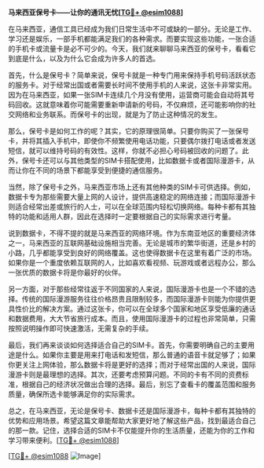 **马来西亚保号卡——让你的通讯无忧[[TG💪+ @esim1088](https://t.me/s/esim1088)]**

在马来西亚，通信工具已经成为我们日常生活中不可或缺的一部分。无论是工作、学习还是娱乐，一部手机都能满足我们的各种需求。而要实现这些功能，一张合适的手机卡或流量卡是必不可少的。今天，我们就来聊聊马来西亚的保号卡，看看它到底是什么，以及为什么它会成为许多人的首选。

首先，什么是保号卡？简单来说，保号卡就是一种专门用来保持手机号码活跃状态的服务卡。对于经常出国或者需要长时间不使用手机的人来说，这张卡非常实用。因为在马来西亚，如果一张SIM卡连续几个月没有使用，运营商可能会自动将其号码回收。这就意味着你可能需要重新申请新的号码，不仅麻烦，还可能影响你的社交网络和业务联系。而保号卡的出现，就是为了防止这种情况的发生。

那么，保号卡是如何工作的呢？其实，它的原理很简单。只要你购买了一张保号卡，并将其插入手机中，即使你不频繁使用电话功能，只要偶尔拨打电话或者发送短信，就可以维持号码的有效性。这样，你就不必担心号码被回收的问题了。此外，保号卡还可以与其他类型的SIM卡搭配使用，比如数据卡或者国际漫游卡，从而让你在不同的场景下都能享受到便捷的通信服务。

当然，除了保号卡之外，马来西亚市场上还有其他种类的SIM卡可供选择。例如，数据卡专为那些需要大量上网的人设计，提供高速稳定的网络连接；而国际漫游卡则适合经常出差或旅行的人士，可以在全球范围内轻松切换网络。每种卡都有其独特的功能和适用人群，因此在选择时一定要根据自己的实际需求进行考量。

说到数据卡，不得不提的就是马来西亚的网络环境。作为东南亚地区的重要经济体之一，马来西亚的互联网基础设施相当完善。无论是城市的繁华街道，还是乡村的小路，几乎都能享受到良好的网络覆盖。这也使得数据卡在这里有着广泛的市场。如果你是一个重度依赖互联网的人，比如喜欢看视频、玩游戏或者远程办公，那么一张优质的数据卡将是你最好的伙伴。

另一方面，对于那些经常往返于不同国家的人来说，国际漫游卡也是一个不错的选择。传统的国际漫游服务往往价格昂贵且限制较多，而国际漫游卡则能为你提供更具性价比的解决方案。通过这张卡，你可以在全球多个国家和地区享受低廉的通话和数据费用，大大节省旅行成本。而且，使用国际漫游卡的过程也非常简单，只需按照说明操作即可快速激活，无需复杂的手续。

最后，我们再来谈谈如何选择适合自己的SIM卡。首先，你需要明确自己的主要用途是什么。如果你主要是用来打电话和发短信，那么普通的语音卡就足够了；如果你更关注上网体验，那么数据卡将是更好的选择；而对于经常出国的人来说，国际漫游卡则是最理想的选择。其次，还要考虑预算问题。不同的卡有不同的资费标准，根据自己的经济状况做出合理的选择。最后，别忘了查看卡的覆盖范围和服务质量，确保所选卡能够满足你的实际需求。

总之，在马来西亚，无论是保号卡、数据卡还是国际漫游卡，每种卡都有其独特的优势和应用场景。希望这篇文章能帮助大家更好地了解这些产品，找到最适合自己的那一款。记住，选择合适的SIM卡不仅能提升你的生活质量，还能为你的工作和学习带来便利。[[TG💪+ @esim1088](https://t.me/s/esim1088)]

[[TG💪+ @esim1088](https://t.me/s/esim1088) ![Image](https://i.postimg.cc/4NQfJmqS/Snipaste-2025-05-13-00-14-12.png)]